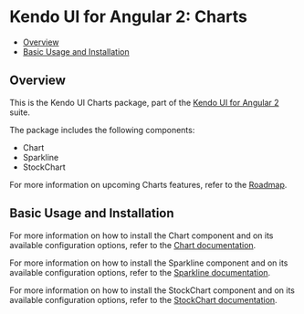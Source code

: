 # Kendo UI for Angular 2: Charts

* [Overview](https://github.com/telerik/kendo-angular-charts#overview)
* [Basic Usage and Installation](https://github.com/telerik/kendo-angular-charts#basic-usage-and-installation)

## Overview

This is the Kendo UI Charts package, part of the [Kendo UI for Angular 2](http://www.telerik.com/kendo-angular-ui/) suite.

The package includes the following components:

* Chart
* Sparkline
* StockChart

For more information on upcoming Charts features, refer to the [Roadmap](http://www.telerik.com/kendo-angular-ui/roadmap/).

## Basic Usage and Installation

For more information on how to install the Chart component and on its available configuration options, refer to the [Chart documentation](http://www.telerik.com/kendo-angular-ui/components/charts/chart/).

For more information on how to install the Sparkline component and on its available configuration options, refer to the [Sparkline documentation](http://www.telerik.com/kendo-angular-ui/components/charts/sparkline/).

For more information on how to install the StockChart component and on its available configuration options, refer to the [StockChart documentation](http://www.telerik.com/kendo-angular-ui/components/charts/stock-chart/).
